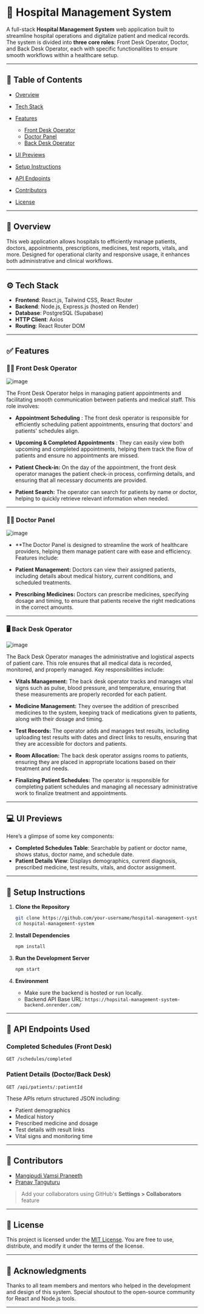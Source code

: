 # 🏥 Hospital Management System

A full-stack **Hospital Management System** web application built to streamline hospital operations and digitalize patient and medical records. The system is divided into **three core roles**: Front Desk Operator, Doctor, and Back Desk Operator, each with specific functionalities to ensure smooth workflows within a healthcare setup.

---

## 📌 Table of Contents

* [Overview](#overview)
* [Tech Stack](#tech-stack)
* [Features](#features)

  * [Front Desk Operator](#front-desk-operator)
  * [Doctor Panel](#doctor-panel)
  * [Back Desk Operator](#back-desk-operator)
* [UI Previews](#ui-previews)
* [Setup Instructions](#setup-instructions)
* [API Endpoints](#api-endpoints)
* [Contributors](#contributors)
* [License](#license)

---

## 🌟 Overview

This web application allows hospitals to efficiently manage patients, doctors, appointments, prescriptions, medicines, test reports, vitals, and more. Designed for operational clarity and responsive usage, it enhances both administrative and clinical workflows.

---

## ⚙️ Tech Stack

* **Frontend**: React.js, Tailwind CSS, React Router
* **Backend**: Node.js, Express.js (hosted on Render)
* **Database**: PostgreSQL (Supabase) 
* **HTTP Client**: Axios
* **Routing**: React Router DOM

---

## ✅ Features

### 👩‍💼 Front Desk Operator
![image](https://github.com/user-attachments/assets/e5ed58b7-1b19-42fb-a62c-e5b7346ea9ba)

The Front Desk Operator helps in managing patient appointments and facilitating smooth communication between patients and medical staff. This role involves:

* **Appointment Scheduling** : The front desk operator is responsible for efficiently scheduling patient appointments, ensuring that doctors' and patients' schedules align.

* **Upcoming & Completed Appointments** : They can easily view both upcoming and completed appointments, helping them track the flow of patients and ensure no appointments are missed.

* **Patient Check-in:** On the day of the appointment, the front desk operator manages the patient check-in process, confirming details, and ensuring that all necessary documents are provided.

* **Patient Search:** The operator can search for patients by name or doctor, helping to quickly retrieve relevant information when needed.
---

### 🧑‍⚕️ Doctor Panel
![image](https://github.com/user-attachments/assets/cbd22bfd-0b52-4640-bbba-d9fb1b0de584)

* **The Doctor Panel is designed to streamline the work of healthcare providers, helping them manage patient care with ease and efficiency. Features include:

* **Patient Management:** Doctors can view their assigned patients, including details about medical history, current conditions, and scheduled treatments.

* **Prescribing Medicines:** Doctors can prescribe medicines, specifying dosage and timing, to ensure that patients receive the right medications in the correct amounts.
---


### 🖥️ Back Desk Operator
![image](https://github.com/user-attachments/assets/1c2eb1a0-703d-4db0-b38b-d48bd8ea4d6b)


The Back Desk Operator manages the administrative and logistical aspects of patient care. This role ensures that all medical data is recorded, monitored, and properly managed. Key responsibilities include:

* **Vitals Management:** The back desk operator tracks and manages vital signs such as pulse, blood pressure, and temperature, ensuring that these measurements are properly recorded for each patient.

* **Medicine Management:** They oversee the addition of prescribed medicines to the system, keeping track of medications given to patients, along with their dosage and timing.

* **Test Records:** The operator adds and manages test results, including uploading test results with dates and direct links to results, ensuring that they are accessible for doctors and patients.

* **Room Allocation:** The back desk operator assigns rooms to patients, ensuring they are placed in appropriate locations based on their treatment and needs.

* **Finalizing Patient Schedules:** The operator is responsible for completing patient schedules and managing all necessary administrative work to finalize treatment and appointments.

---

## 💻 UI Previews

Here’s a glimpse of some key components:

* **Completed Schedules Table**: Searchable by patient or doctor name, shows status, doctor name, and schedule date.
* **Patient Details View**: Displays demographics, current diagnosis, prescribed medicine, test results, vitals, and doctor assignment.

---

## 🚀 Setup Instructions

1. **Clone the Repository**

   ```bash
   git clone https://github.com/your-username/hospital-management-system.git
   cd hospital-management-system
   ```

2. **Install Dependencies**

   ```bash
   npm install
   ```

3. **Run the Development Server**

   ```bash
   npm start
   ```

4. **Environment**

   * Make sure the backend is hosted or run locally.
   * Backend API Base URL: `https://hopsital-management-system-backend.onrender.com/`

---

## 🔌 API Endpoints Used

### Completed Schedules (Front Desk)

```
GET /schedules/completed
```

### Patient Details (Doctor/Back Desk)

```
GET /api/patients/:patientId
```

These APIs return structured JSON including:

* Patient demographics
* Medical history
* Prescribed medicine and dosage
* Test details with result links
* Vital signs and monitoring time

---

## 👥 Contributors

* [Mangipudi Vamsi Praneeth](https://github.com/Praneeth2025)
* [Pranav Tanguturu](https://github.com/PRANAVTANGUTURU123)

> Add your collaborators using GitHub's **Settings > Collaborators** feature

---

## 📄 License

This project is licensed under the [MIT License](LICENSE). You are free to use, distribute, and modify it under the terms of the license.

---

## 🙌 Acknowledgments

Thanks to all team members and mentors who helped in the development and design of this system. Special shoutout to the open-source community for React and Node.js tools.

---
